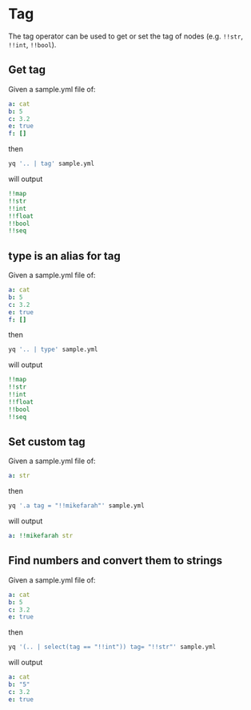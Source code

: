 # Tag

The tag operator can be used to get or set the tag of nodes (e.g. `!!str`, `!!int`, `!!bool`).

## Get tag
Given a sample.yml file of:
```yaml
a: cat
b: 5
c: 3.2
e: true
f: []
```
then
```bash
yq '.. | tag' sample.yml
```
will output
```yaml
!!map
!!str
!!int
!!float
!!bool
!!seq
```

## type is an alias for tag
Given a sample.yml file of:
```yaml
a: cat
b: 5
c: 3.2
e: true
f: []
```
then
```bash
yq '.. | type' sample.yml
```
will output
```yaml
!!map
!!str
!!int
!!float
!!bool
!!seq
```

## Set custom tag
Given a sample.yml file of:
```yaml
a: str
```
then
```bash
yq '.a tag = "!!mikefarah"' sample.yml
```
will output
```yaml
a: !!mikefarah str
```

## Find numbers and convert them to strings
Given a sample.yml file of:
```yaml
a: cat
b: 5
c: 3.2
e: true
```
then
```bash
yq '(.. | select(tag == "!!int")) tag= "!!str"' sample.yml
```
will output
```yaml
a: cat
b: "5"
c: 3.2
e: true
```

